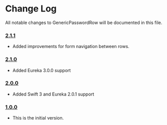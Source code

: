 # Change Log
All notable changes to GenericPasswordRow will be documented in this file.

### [2.1.1](https://github.com/EurekaCommunity/GenericPasswordRow/releases/tag/2.1.1)
<!-- Released on 2017-06-22. -->

* Added improvements for form navigation between rows.

### [2.1.0](https://github.com/EurekaCommunity/GenericPasswordRow/releases/tag/2.1.0)
<!-- Released on 2017-04-25. -->

* Added Eureka 3.0.0 support

### [2.0.0](https://github.com/EurekaCommunity/GenericPasswordRow/releases/tag/2.0.0)
<!-- Released on 2016-09-6. -->

* Added Swift 3 and Eureka 2.0.1 support

### [1.0.0](https://github.com/EurekaCommunity/GenericPasswordRow/releases/tag/1.0.0)
<!-- Released on 2016-09-6. -->

* This is the initial version.

[xmartlabs]: https://xmartlabs.com
